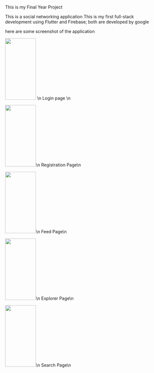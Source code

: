 This is my Final Year Project 

This is a social networking application 
This is my first full-stack development using Flutter and Firebase;
both are developed by google 

here are some screenshot of the application 

<img src="https://github.com/SyedRashad-code/social_app/assets/85114985/d4aa5787-2664-40f5-8b50-0500abe727a4" width="100" height="200"> \n
Login page \n

<img src="https://github.com/SyedRashad-code/social_app/assets/85114985/3cc8228f-bbfe-460c-a0be-a200b7bd1c31" width="100" height="200">\n
Registration Page\n

<img src="https://github.com/SyedRashad-code/social_app/assets/85114985/b24e1139-6034-43d6-8db5-b6c15da6374e" width="100" height="200">\n
Feed Page\n

<img src="https://github.com/SyedRashad-code/social_app/assets/85114985/ce533b10-bc7a-40be-b3ba-83161ff5899e" width="100" height="200">\n
Explorer Page\n

<img src="https://github.com/SyedRashad-code/social_app/assets/85114985/2afe6fc7-e11d-416b-ac80-50647985951e" width="100" height="200">\n
Search Page\n
